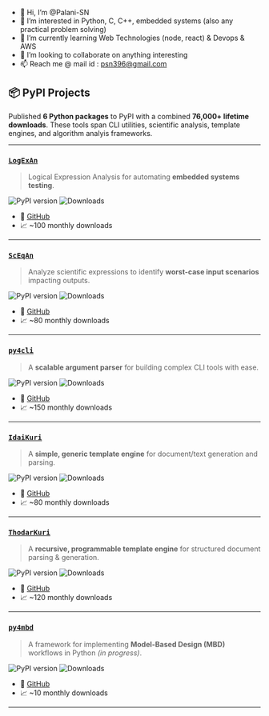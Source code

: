 - 👋 Hi, I’m @Palani-SN
- 👀 I’m interested in Python, C, C++, embedded systems (also any practical problem solving)
- 🌱 I’m currently learning Web Technologies (node, react) & Devops & AWS
- 💞️ I’m looking to collaborate on anything interesting
- 📫 Reach me @ mail id : psn396@gmail.com

## 📦 PyPI Projects

Published **6 Python packages** to PyPI with a combined **76,000+ lifetime downloads**. These tools span CLI utilities, scientific analysis, template engines, and algorithm analyis frameworks.

---

### [`LogExAn`](https://pypi.org/project/LogExAn/)
> Logical Expression Analysis for automating **embedded systems testing**.

![PyPI version](https://img.shields.io/pypi/v/logexan)
![Downloads](https://pepy.tech/badge/logexan)

- 🔗 [GitHub](https://github.com/Palani-SN/LogExAn)
- 📈 ~100 monthly downloads

---

### [`ScEqAn`](https://pypi.org/project/ScEqAn/)
> Analyze scientific expressions to identify **worst-case input scenarios** impacting outputs.

![PyPI version](https://img.shields.io/pypi/v/sceqan)
![Downloads](https://pepy.tech/badge/sceqan)

- 🔗 [GitHub](https://github.com/Palani-SN/ScEqAn)
- 📈 ~80 monthly downloads

---

### [`py4cli`](https://pypi.org/project/py4cli/)
> A **scalable argument parser** for building complex CLI tools with ease.

![PyPI version](https://img.shields.io/pypi/v/py4cli)
![Downloads](https://pepy.tech/badge/py4cli)

- 🔗 [GitHub](https://github.com/Palani-SN/py4cli)
- 📈 ~150 monthly downloads

---

### [`IdaiKuri`](https://pypi.org/project/IdaiKuri/)
> A **simple, generic template engine** for document/text generation and parsing.

![PyPI version](https://img.shields.io/pypi/v/idaikuri)
![Downloads](https://pepy.tech/badge/idaikuri)

- 🔗 [GitHub](https://github.com/Palani-SN/idaikuri)
- 📈 ~80 monthly downloads

---

### [`ThodarKuri`](https://pypi.org/project/ThodarKuri/)
> A **recursive, programmable template engine** for structured document parsing & generation.

![PyPI version](https://img.shields.io/pypi/v/thodarkuri)
![Downloads](https://pepy.tech/badge/thodarkuri)

- 🔗 [GitHub](https://github.com/Palani-SN/ThodarKuri)
- 📈 ~120 monthly downloads

---

### [`py4mbd`](https://pypi.org/project/py4mbd/)
> A framework for implementing **Model-Based Design (MBD)** workflows in Python *(in progress)*.

![PyPI version](https://img.shields.io/pypi/v/py4mbd)
![Downloads](https://pepy.tech/badge/py4mbd)

- 🔗 [GitHub](https://github.com/Palani-SN/py4mbd)
- 📈 ~10 monthly downloads

---

<!---
Palani-SN/Palani-SN is a ✨ special ✨ repository because its `README.md` (this file) appears on your GitHub profile.
You can click the Preview link to take a look at your changes.
--->
